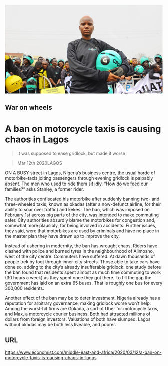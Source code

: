 ![](./images/20200314_MAP006_0.jpg)

## War on wheels

# A ban on motorcycle taxis is causing chaos in Lagos

> It was supposed to ease gridlock, but made it worse

> Mar 12th 2020LAGOS

ON A BUSY street in Lagos, Nigeria’s business centre, the usual horde of motorbike-taxis jolting passengers through evening gridlock is palpably absent. The men who used to ride them sit idly. “How do we feed our families?” asks Stanley, a former rider.

The authorities confiscated his motorbike after suddenly banning two- and three-wheeled taxis, known as okadas (after a now-defunct airline, for their ability to soar over traffic) and kekes. The ban, which was imposed on February 1st across big parts of the city, was intended to make commuting safer. City authorities absurdly blame the motorbikes for congestion and, somewhat more plausibly, for being involved in accidents. Further issues, they said, were that motorbikes are used by criminals and have no place in the master plan they have drawn up to improve the city.

Instead of ushering in modernity, the ban has wrought chaos. Riders have clashed with police and burned tyres in the neighbourhood of Alimosho, west of the city centre. Commuters have suffered. At dawn thousands of people trek by foot through inner-city streets. Those able to take cars have done so, adding to the city’s already insufferable gridlock: one study before the ban found that residents spent almost as much time commuting to work (30 hours a week) as they spent once they got there. To fill the gap the government has laid on an extra 65 buses. That is roughly one bus for every 300,000 residents.

Another effect of the ban may be to deter investment. Nigeria already has a reputation for arbitrary governance; making gridlock worse won’t help. Among the worst-hit firms are Gokada, a sort of Uber for motorcycle taxis, and Max, a motorcycle courier business. Both had attracted millions of dollars from foreign investors. Valuations of both have slumped. Lagos without okadas may be both less liveable, and poorer.

## URL

https://www.economist.com/middle-east-and-africa/2020/03/12/a-ban-on-motorcycle-taxis-is-causing-chaos-in-lagos
